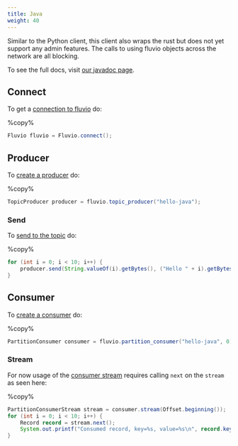 ```yaml
---
title: Java
weight: 40
---
```


Similar to the Python client, this client also wraps the rust but does not yet
support any admin features. The calls to using fluvio objects across the
network are all blocking.

To see the full docs, visit [our javadoc page].

[our javadoc page]: https://infinyon.github.io/fluvio-client-java/com/infinyon/fluvio/package-summary.html

## Connect
To get a [connection to fluvio] do:

%copy%
```java
Fluvio fluvio = Fluvio.connect();
```

[connection to fluvio]: https://infinyon.github.io/fluvio-client-java/com/infinyon/fluvio/Fluvio.html#connect()

## Producer
To [create a producer] do:

%copy%
```java
TopicProducer producer = fluvio.topic_producer("hello-java");
```

[create a producer]: https://infinyon.github.io/fluvio-client-java/com/infinyon/fluvio/Fluvio.html#topic_producer(java.lang.String)

### Send

To [send to the topic] do:

%copy%
```java
for (int i = 0; i < 10; i++) {
    producer.send(String.valueOf(i).getBytes(), ("Hello " + i).getBytes());
}
```

[send to the topic]: https://infinyon.github.io/fluvio-client-java/com/infinyon/fluvio/TopicProducer.html#send(byte%5B%5D,byte%5B%5D)

## Consumer

To [create a consumer] do:

%copy%
```java
PartitionConsumer consumer = fluvio.partition_consumer("hello-java", 0);
```

[create a consumer]: https://infinyon.github.io/fluvio-client-java/com/infinyon/fluvio/Fluvio.html#partition_consumer(java.lang.String,int)

### Stream
For now usage of the [consumer stream]
requires calling `next` on the `stream` as seen here:

[consumer stream]: https://infinyon.github.io/fluvio-client-java/com/infinyon/fluvio/PartitionConsumer.html#stream(com.infinyon.fluvio.Offset)

%copy%
```java
PartitionConsumerStream stream = consumer.stream(Offset.beginning());
for (int i = 0; i < 10; i++) {
    Record record = stream.next();
    System.out.printf("Consumed record, key=%s, value=%s\n", record.key_string(), record.value_string());
}
```

